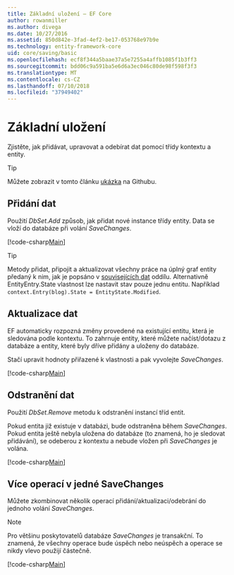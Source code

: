 ```yaml
---
title: Základní uložení – EF Core
author: rowanmiller
ms.author: divega
ms.date: 10/27/2016
ms.assetid: 850d842e-3fad-4ef2-be17-053768e97b9e
ms.technology: entity-framework-core
uid: core/saving/basic
ms.openlocfilehash: ecf8f344a5baae37a5e7255a4affb1085f1b3ff3
ms.sourcegitcommit: bdd06c9a591ba5e6d6a3ec046c80de98f598f3f3
ms.translationtype: MT
ms.contentlocale: cs-CZ
ms.lasthandoff: 07/10/2018
ms.locfileid: "37949402"
---
```

# <a name="basic-save"></a>Základní uložení

Zjistěte, jak přidávat, upravovat a odebírat dat pomocí třídy kontextu a entity.

> [!TIP]  
> Můžete zobrazit v tomto článku [ukázka](https://github.com/aspnet/EntityFramework.Docs/tree/master/samples/core/Saving/Saving/Basics/) na Githubu.

## <a name="adding-data"></a>Přidání dat

Použití *DbSet.Add* způsob, jak přidat nové instance třídy entity. Data se vloží do databáze při volání *SaveChanges*.

[!code-csharp[Main](../../../samples/core/Saving/Saving/Basics/Sample.cs#Add)]

> [!TIP]  
> Metody přidat, připojit a aktualizovat všechny práce na úplný graf entity předaný k nim, jak je popsáno v [souvisejících dat](related-data.md) oddílu. Alternativně EntityEntry.State vlastnost lze nastavit stav pouze jednu entitu. Například `context.Entry(blog).State = EntityState.Modified`.

## <a name="updating-data"></a>Aktualizace dat

EF automaticky rozpozná změny provedené na existující entitu, která je sledována podle kontextu. To zahrnuje entity, které můžete načíst/dotazu z databáze a entity, které byly dříve přidány a uloženy do databáze.

Stačí upravit hodnoty přiřazené k vlastnosti a pak vyvolejte *SaveChanges*.

[!code-csharp[Main](../../../samples/core/Saving/Saving/Basics/Sample.cs#Update)]

## <a name="deleting-data"></a>Odstranění dat

Použití *DbSet.Remove* metodu k odstranění instancí tříd entit.

Pokud entita již existuje v databázi, bude odstraněna během *SaveChanges*. Pokud entita ještě nebyla uložena do databáze (to znamená, ho je sledovat přidávání), se odeberou z kontextu a nebude vložen při *SaveChanges* je volána.

[!code-csharp[Main](../../../samples/core/Saving/Saving/Basics/Sample.cs#Remove)]

## <a name="multiple-operations-in-a-single-savechanges"></a>Více operací v jedné SaveChanges

Můžete zkombinovat několik operací přidání/aktualizaci/odebrání do jednoho volání *SaveChanges*.

> [!NOTE]  
> Pro většinu poskytovatelů databáze *SaveChanges* je transakční. To znamená, že všechny operace bude úspěch nebo neúspěch a operace se nikdy vlevo použijí částečně.

[!code-csharp[Main](../../../samples/core/Saving/Saving/Basics/Sample.cs#MultipleOperations)]
